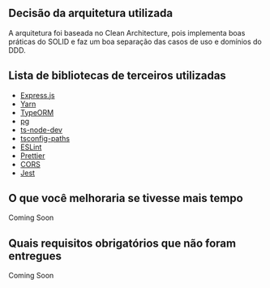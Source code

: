 ## Decisão da arquitetura utilizada
A arquitetura foi baseada no Clean Architecture, pois implementa boas práticas do SOLID e faz um boa separação das casos de uso e domínios do DDD.

## Lista de bibliotecas de terceiros utilizadas
* [Express.js](https://github.com/expressjs/express)
* [Yarn](https://yarnpkg.com/)
* [TypeORM](https://github.com/typeorm/typeorm)
* [pg](https://github.com/brianc/node-postgres)
* [ts-node-dev](https://github.com/wclr/ts-node-dev)
* [tsconfig-paths](https://github.com/dividab/tsconfig-paths)
* [ESLint](https://github.com/eslint/eslint)
* [Prettier](https://www.npmjs.com/package/prettier)
* [CORS](https://github.com/expressjs/cors)
* [Jest](https://github.com/facebook/jest)

## O que você melhoraria se tivesse mais tempo
Coming Soon

## Quais requisitos obrigatórios que não foram entregues
Coming Soon

